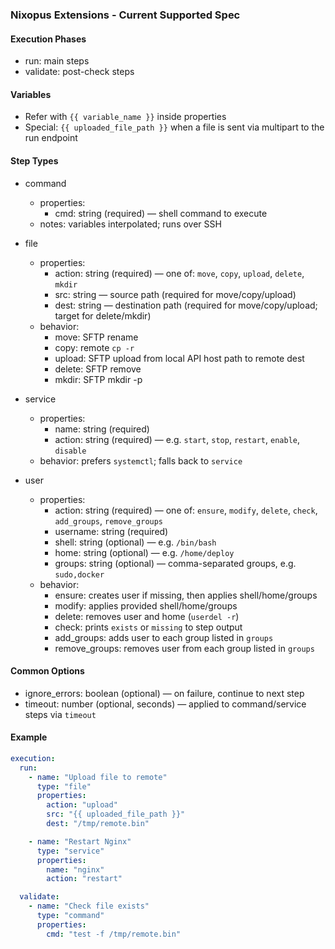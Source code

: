 ### Nixopus Extensions - Current Supported Spec

#### Execution Phases
- run: main steps
- validate: post-check steps

#### Variables
- Refer with `{{ variable_name }}` inside properties
- Special: `{{ uploaded_file_path }}` when a file is sent via multipart to the run endpoint

#### Step Types

- command
  - properties:
    - cmd: string (required) — shell command to execute
  - notes: variables interpolated; runs over SSH

- file
  - properties:
    - action: string (required) — one of: `move`, `copy`, `upload`, `delete`, `mkdir`
    - src: string — source path (required for move/copy/upload)
    - dest: string — destination path (required for move/copy/upload; target for delete/mkdir)
  - behavior:
    - move: SFTP rename
    - copy: remote `cp -r`
    - upload: SFTP upload from local API host path to remote dest
    - delete: SFTP remove
    - mkdir: SFTP mkdir -p

- service
  - properties:
    - name: string (required)
    - action: string (required) — e.g. `start`, `stop`, `restart`, `enable`, `disable`
  - behavior: prefers `systemctl`; falls back to `service`

- user
  - properties:
    - action: string (required) — one of: `ensure`, `modify`, `delete`, `check`, `add_groups`, `remove_groups`
    - username: string (required)
    - shell: string (optional) — e.g. `/bin/bash`
    - home: string (optional) — e.g. `/home/deploy`
    - groups: string (optional) — comma-separated groups, e.g. `sudo,docker`
  - behavior:
    - ensure: creates user if missing, then applies shell/home/groups
    - modify: applies provided shell/home/groups
    - delete: removes user and home (`userdel -r`)
    - check: prints `exists` or `missing` to step output
    - add_groups: adds user to each group listed in `groups`
    - remove_groups: removes user from each group listed in `groups`

#### Common Options
- ignore_errors: boolean (optional) — on failure, continue to next step
- timeout: number (optional, seconds) — applied to command/service steps via `timeout`

#### Example

```yaml
execution:
  run:
    - name: "Upload file to remote"
      type: "file"
      properties:
        action: "upload"
        src: "{{ uploaded_file_path }}"
        dest: "/tmp/remote.bin"

    - name: "Restart Nginx"
      type: "service"
      properties:
        name: "nginx"
        action: "restart"

  validate:
    - name: "Check file exists"
      type: "command"
      properties:
        cmd: "test -f /tmp/remote.bin"
```
